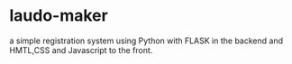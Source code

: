 # laudo-maker
a simple registration system using Python with FLASK in the backend and HMTL,CSS and Javascript to the front. 
